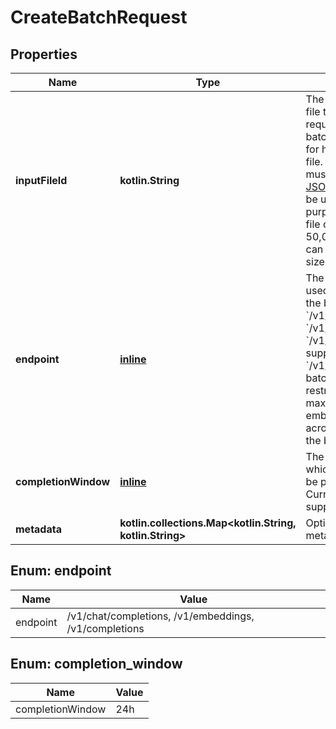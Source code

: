 
# CreateBatchRequest

## Properties
| Name | Type | Description | Notes |
| ------------ | ------------- | ------------- | ------------- |
| **inputFileId** | **kotlin.String** | The ID of an uploaded file that contains requests for the new batch.  See [upload file](/docs/api-reference/files/create) for how to upload a file.  Your input file must be formatted as a [JSONL file](/docs/api-reference/batch/request-input), and must be uploaded with the purpose &#x60;batch&#x60;. The file can contain up to 50,000 requests, and can be up to 200 MB in size.  |  |
| **endpoint** | [**inline**](#Endpoint) | The endpoint to be used for all requests in the batch. Currently &#x60;/v1/chat/completions&#x60;, &#x60;/v1/embeddings&#x60;, and &#x60;/v1/completions&#x60; are supported. Note that &#x60;/v1/embeddings&#x60; batches are also restricted to a maximum of 50,000 embedding inputs across all requests in the batch. |  |
| **completionWindow** | [**inline**](#CompletionWindow) | The time frame within which the batch should be processed. Currently only &#x60;24h&#x60; is supported. |  |
| **metadata** | **kotlin.collections.Map&lt;kotlin.String, kotlin.String&gt;** | Optional custom metadata for the batch. |  [optional] |


<a id="Endpoint"></a>
## Enum: endpoint
| Name | Value |
| ---- | ----- |
| endpoint | /v1/chat/completions, /v1/embeddings, /v1/completions |


<a id="CompletionWindow"></a>
## Enum: completion_window
| Name | Value |
| ---- | ----- |
| completionWindow | 24h |



